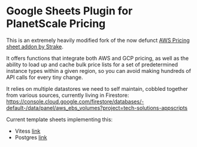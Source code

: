 # Google Sheets Plugin for PlanetScale Pricing

This is an extremely heavily modified fork of the now defunct [AWS Pricing sheet addon by Strake](https://github.com/getstrake/aws-pricing-sheets-addon).

It offers functions that integrate both AWS and GCP pricing, as well as the ability to load up and cache bulk price lists for a set of predetermined instance types within a given region, so you can avoid making hundreds of API calls for every tiny change.

It relies on multiple datastores we need to self maintain, cobbled together from various sources, currently living in Firestore: https://console.cloud.google.com/firestore/databases/-default-/data/panel/aws_ebs_volumes?project=tech-solutions-appscripts

Current template sheets implementing this:

- Vitess [link](https://docs.google.com/spreadsheets/d/1TcMQDlM_zZUnvB9wfoBk0FdLcDWEFzDYPorlxuoLphs/edit?gid=2114267484#gid=2114267484)
- Postgres [link](https://docs.google.com/spreadsheets/d/1adUhMuDCGPTeixJ7TZC02_YhOahs1YZ5_N26DItrylI/edit?gid=2114267484#gid=2114267484)
